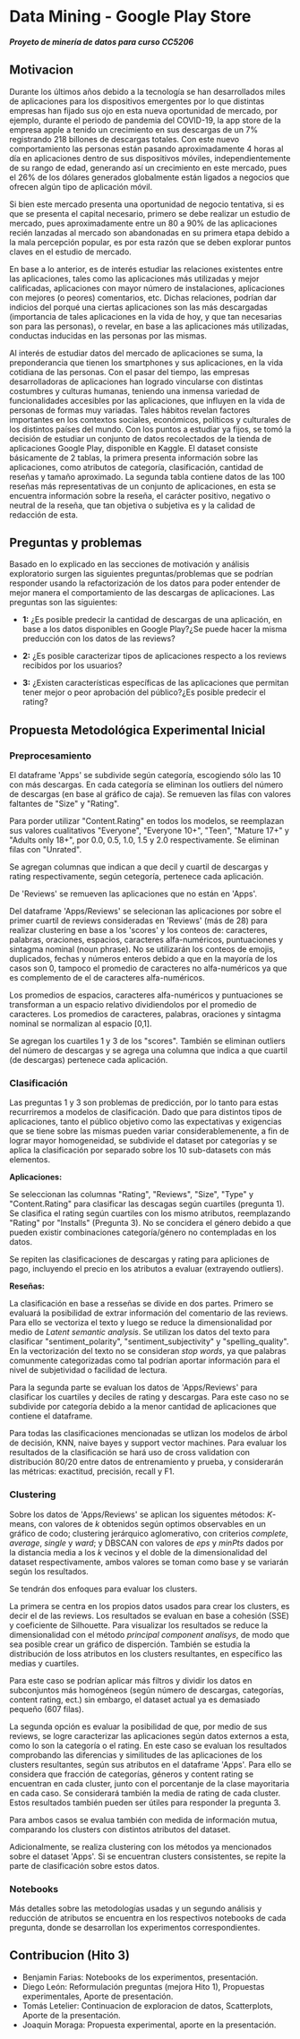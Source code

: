 # Data Mining - Google Play Store
##### Proyeto de minería de datos para curso CC5206

## Motivacion

Durante los últimos años debido a la tecnología se han desarrollados miles de aplicaciones para los dispositivos emergentes por lo que distintas empresas han fijado sus ojo en esta nueva oportunidad de mercado, por ejemplo, durante el periodo de pandemia del COVID-19, la app store de la empresa apple a tenido un crecimiento en sus descargas de un 7% registrando 218 billones de descargas totales. Con este nuevo comportamiento las personas están pasando aproximadamente 4 horas al día en aplicaciones dentro de sus dispositivos móviles, independientemente de su rango de edad, generando así un crecimiento en este mercado, pues el 26% de los dólares generados globalmente están ligados a negocios que ofrecen algún tipo de aplicación móvil. 

Si bien este mercado presenta una oportunidad de negocio tentativa, si es que se presenta el capital necesario, primero se debe realizar un estudio de mercado, pues aproximadamente entre un 80 a 90% de las aplicaciones recién lanzadas al mercado son abandonadas en su primera etapa debido a la mala percepción popular, es por esta razón que se deben explorar puntos claves en el estudio de mercado.

En base a lo anterior, es de interés estudiar las relaciones existentes entre las aplicaciones, tales como las aplicaciones más utilizadas y mejor calificadas, aplicaciones con mayor número de instalaciones, aplicaciones con mejores (o peores) comentarios, etc. Dichas relaciones, podrían dar indicios del porqué una ciertas aplicaciones son las más descargadas (importancia de tales aplicaciones en la vida de hoy, y que tan necesarias son para las personas), o revelar, en base a las aplicaciones más utilizadas, conductas inducidas en las personas por las mismas. 

Al interés de estudiar datos del mercado de aplicaciones se suma, la preponderancia que tienen los smartphones y sus aplicaciones, en la vida cotidiana de las personas. Con el pasar del tiempo, las empresas desarrolladoras de aplicaciones han logrado vincularse con distintas costumbres y culturas humanas, teniendo una inmensa variedad de funcionalidades accesibles por las aplicaciones, que influyen en la vida de personas de formas muy variadas. Tales hábitos revelan factores importantes en los contextos sociales, económicos, políticos y culturales de los distintos países del mundo. 
Con los puntos a estudiar ya fijos, se tomó la decisión de estudiar un conjunto de datos recolectados de la tienda de aplicaciones Google Play, disponible en Kaggle. El dataset consiste básicamente de 2 tablas, la primera presenta información sobre las aplicaciones, como atributos de categoría, clasificación, cantidad de reseñas y tamaño aproximado. La segunda tabla contiene datos de las 100 reseñas más representativas de un conjunto de aplicaciones, en esta se encuentra información sobre la reseña, el carácter positivo, negativo o neutral de la reseña, que tan objetiva o subjetiva es y la calidad de redacción de esta.

## Preguntas y problemas

Basado en lo explicado en las secciones de motivación y análisis exploratorio surgen las siguientes preguntas/problemas que se podrían responder usando la refactorización de los datos para poder entender de mejor manera el comportamiento de las descargas de aplicaciones. Las preguntas son las siguientes:

- **1:** ¿Es posible predecir la cantidad de descargas de una aplicación, en base a los datos disponibles en Google Play?¿Se puede hacer la misma preducción con los datos de las reviews?

- **2:** ¿Es posible caracterizar tipos de aplicaciones respecto a los reviews recibidos por los usuarios? 

- **3:** ¿Existen características específicas de las aplicaciones que permitan tener mejor o peor aprobación del público?¿Es posible predecir el rating?

## Propuesta Metodológica Experimental Inicial

### Preprocesamiento

El dataframe 'Apps' se subdivide según categoría, escogiendo sólo las 10 con más descargas. En cada categoría se eliminan los outliers del número de descargas (en base al gráfico de caja). Se remueven las filas con valores faltantes de "Size" y "Rating".

Para porder utilizar "Content.Rating" en todos los modelos, se reemplazan sus valores cualitativos "Everyone", "Everyone 10+", "Teen", "Mature 17+" y "Adults only 18+", por 0.0, 0.5, 1.0, 1.5 y 2.0 respectivamente. Se eliminan filas con "Unrated".

Se agregan columnas que indican a que decil y cuartil de descargas y rating respectivamente, según cetegoría, pertenece cada aplicación.

De 'Reviews' se remueven las aplicaciones que no están en 'Apps'.

Del dataframe 'Apps/Reviews' se selecionan las aplicaciones por sobre el primer cuartil de reviews consideradas en 'Reviews' (más de 28) para realizar clustering en base a los 'scores' y los conteos de: caracteres, palabras, oraciones, espacios, caracteres alfa-numéricos, puntuaciones y sintagma nominal (noun phrase). No se utilizarán los conteos de emojis, duplicados, fechas y números enteros debido a que en la mayoría de los casos son 0, tampoco el promedio de caracteres no alfa-numéricos ya que es complemento de el de caracteres alfa-numéricos.

Los promedios de espacios, caracteres alfa-numéricos y puntuaciones se transforman a un espacio relativo dividiendolos por el promedio de caracteres. Los promedios de caracteres, palabras, oraciones y sintagma nominal se normalizan al espacio [0,1].

Se agregan los cuartiles 1 y 3 de los "scores". También se eliminan outliers del número de descargas y se agrega una columna que indica a que cuartil (de descargas) pertenece cada aplicación.

### Clasificación

Las preguntas 1 y 3 son problemas de predicción, por lo tanto para estas recurriremos a modelos de clasificación. Dado que para distintos tipos de aplicaciones, tanto el público objetivo como las expectativas y exigencias que se tiene sobre las mismas pueden variar considerablemenente, a fin de lograr mayor homogeneidad, se subdivide el dataset por categorías y se aplica la clasificación por separado sobre los 10 sub-datasets con más elementos.

__Aplicaciones:__

Se seleccionan las columnas "Rating", "Reviews", "Size", "Type" y "Content.Rating" para clasificar las descagas según cuartiles (pregunta 1). Se clasifica el rating según cuartiles con los mismo atributos, reemplazando "Rating" por "Installs" (Pregunta 3). No se concidera el género debido a que pueden existir combinaciones categoría/género no contempladas en los datos.

Se repiten las clasificaciones de descargas y rating para apliciones de pago, incluyendo el precio en los atributos a evaluar (extrayendo outliers).

__Reseñas:__

La clasificación en base a resseñas se divide en dos partes. Primero se evaluará la posibilidad de extrar información del comentario de las reviews. Para ello se vectoriza el texto y luego se reduce la dimensionalidad por medio de _Latent semantic analysis_. Se utilizan los datos del texto para clasificar "sentiment_polarity", "sentiment_subjectivity" y "spelling_quality". En la vectorización del texto no se consideran _stop words_, ya que palabras comunmente categorizadas como tal podrían aportar información para el nivel de subjetividad o facilidad de lectura.

Para la segunda parte se evaluan los datos de 'Apps/Reviews' para clasificar los cuartiles y deciles de rating y descargas. Para este caso no se subdivide por categoría debido a la menor cantidad de aplicaciones que contiene el dataframe.

Para todas las clasificaciones mencionadas se utlizan los modelos de árbol de decisión, KNN, naive bayes y support vector machines. Para evaluar los resultados de la clasificación se hará uso de cross validation con distribución 80/20 entre datos de entrenamiento y prueba, y considerarán las métricas: exactitud, precisión, recall y F1.

### Clustering

Sobre los datos de 'Apps/Reviews' se aplican los siguentes métodos: _K_-means, con valores de _k_ obtenidos según optimos observables en un gráfico de codo; clustering jerárquico aglomerativo, con criterios _complete_, _average_, _single_ y _ward_; y DBSCAN con valores de _eps_ y _minPts_ dados por la distancia media a los _k_ vecinos y el doble de la dimensionalidad del dataset respectivamente, ambos valores se toman como base y se variarán según los resultados.

Se tendrán dos enfoques para evaluar los clusters.

La primera se centra en los propios datos usados para crear los clusters, es decir el de las reviews. Los resultados se evaluan en base a cohesión (SSE) y coeficiente de Silhouette. Para visualizar los resultados se reduce la dimensionalidad con el método _principal component analisys_, de modo que sea posible crear un gráfico de disperción. También se estudia la distribución de loss atributos en los clusters resultantes, en específico las medias y cuartiles.

Para este caso se podrían aplicar más filtros y dividir los datos en subconjuntos más homogéneos (según número de descargas, categorías, content rating, ect.) sin embargo, el dataset actual ya es demasiado pequeño (607 filas).

La segunda opción es evaluar la posibilidad de que, por medio de sus reviews, se logre caracterizar las aplicaciones según datos externos a esta, como lo son la categoría o el rating. En este caso se evaluan los resultados comprobando las diferencias y similitudes de las aplicaciones de los clusters resultantes, según sus atributos en el dataframe 'Apps'. Para ello se considera que fracción de categorías, géneros y content rating se encuentran en cada cluster, junto con el porcentanje de la clase mayoritaria en cada caso. Se considerará también la media de rating de cada cluster. Estos resultados también pueden ser útiles para responder la pregunta 3.

Para ambos casos se evalua también con medida de información mutua, comparando los clusters con distintos atributos del dataset.

Adicionalmente, se realiza clustering con los métodos ya mencionados sobre el dataset 'Apps'. Si se encuentran clusters consistentes, se repite la parte de clasificación sobre estos datos.

### Notebooks

Más detalles sobre las metodologías usadas y un segundo análisis y reducción de atributos se encuentra en los respectivos notebooks de cada pregunta, donde se desarrollan los experimentos correspondientes.

## Contribucion (Hito 3)

- Benjamin Farias: Notebooks de los experimentos, presentación.
- Diego León: Reformulación preguntas (mejora Hito 1), Propuestas experimentales, Aporte de presentación.
- Tomás Letelier: Continuacion de exploracion de datos, Scatterplots, Aporte de la presentación.
- Joaquin Moraga: Propuesta experimental, aporte en la presentación.

